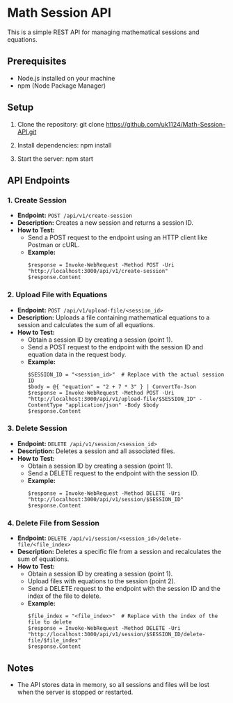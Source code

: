 # Math Session API

This is a simple REST API for managing mathematical sessions and equations.

## Prerequisites

- Node.js installed on your machine
- npm (Node Package Manager)

## Setup

1. Clone the repository: git clone https://github.com/uk1124/Math-Session-API.git

2. Install dependencies: npm install

3. Start the server: npm start

## API Endpoints

### 1. Create Session

- **Endpoint:** `POST /api/v1/create-session`
- **Description:** Creates a new session and returns a session ID.
- **How to Test:**
  - Send a POST request to the endpoint using an HTTP client like Postman or cURL.
  - **Example:**
    ```
    $response = Invoke-WebRequest -Method POST -Uri "http://localhost:3000/api/v1/create-session"
    $response.Content
    ```

### 2. Upload File with Equations

- **Endpoint:** `POST /api/v1/upload-file/<session_id>`
- **Description:** Uploads a file containing mathematical equations to a session and calculates the sum of all equations.
- **How to Test:**
  - Obtain a session ID by creating a session (point 1).
  - Send a POST request to the endpoint with the session ID and equation data in the request body.
  - **Example:**
    ```
    $SESSION_ID = "<session_id>"  # Replace with the actual session ID
    $body = @{ "equation" = "2 + 7 * 3" } | ConvertTo-Json
    $response = Invoke-WebRequest -Method POST -Uri "http://localhost:3000/api/v1/upload-file/$SESSION_ID" -ContentType "application/json" -Body $body
    $response.Content
    ```

### 3. Delete Session

- **Endpoint:** `DELETE /api/v1/session/<session_id>`
- **Description:** Deletes a session and all associated files.
- **How to Test:**
  - Obtain a session ID by creating a session (point 1).
  - Send a DELETE request to the endpoint with the session ID.
  - **Example:**
    ```
    $response = Invoke-WebRequest -Method DELETE -Uri "http://localhost:3000/api/v1/session/$SESSION_ID"
    $response.Content
    ```

### 4. Delete File from Session

- **Endpoint:** `DELETE /api/v1/session/<session_id>/delete-file/<file_index>`
- **Description:** Deletes a specific file from a session and recalculates the sum of equations.
- **How to Test:**
  - Obtain a session ID by creating a session (point 1).
  - Upload files with equations to the session (point 2).
  - Send a DELETE request to the endpoint with the session ID and the index of the file to delete.
  - **Example:**
    ```
    $file_index = "<file_index>"  # Replace with the index of the file to delete
    $response = Invoke-WebRequest -Method DELETE -Uri "http://localhost:3000/api/v1/session/$SESSION_ID/delete-file/$file_index"
    $response.Content
    ```

## Notes

- The API stores data in memory, so all sessions and files will be lost when the server is stopped or restarted.
